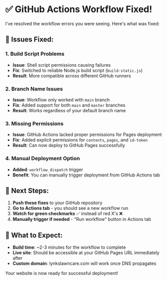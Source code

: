 # ✅ GitHub Actions Workflow Fixed!

I've resolved the workflow errors you were seeing. Here's what was fixed:

## 🔧 Issues Fixed:

### 1. **Build Script Problems**
- **Issue**: Shell script permissions causing failures
- **Fix**: Switched to reliable Node.js build script (`build-static.js`)
- **Result**: More compatible across different GitHub runners

### 2. **Branch Name Issues** 
- **Issue**: Workflow only worked with `main` branch
- **Fix**: Added support for both `main` and `master` branches
- **Result**: Works regardless of your default branch name

### 3. **Missing Permissions**
- **Issue**: GitHub Actions lacked proper permissions for Pages deployment
- **Fix**: Added explicit permissions for `contents`, `pages`, and `id-token`
- **Result**: Can now deploy to GitHub Pages successfully

### 4. **Manual Deployment Option**
- **Added**: `workflow_dispatch` trigger
- **Benefit**: You can manually trigger deployment from GitHub Actions tab

## 🚀 Next Steps:

1. **Push these fixes** to your GitHub repository
2. **Go to Actions tab** - you should see a new workflow run
3. **Watch for green checkmarks** ✅ instead of red X's ❌
4. **Manually trigger if needed** - "Run workflow" button in Actions tab

## 🎯 What to Expect:

- **Build time**: ~2-3 minutes for the workflow to complete
- **Live site**: Should be accessible at your GitHub Pages URL immediately after
- **Custom domain**: lynkslawncare.com will work once DNS propagates

Your website is now ready for successful deployment!